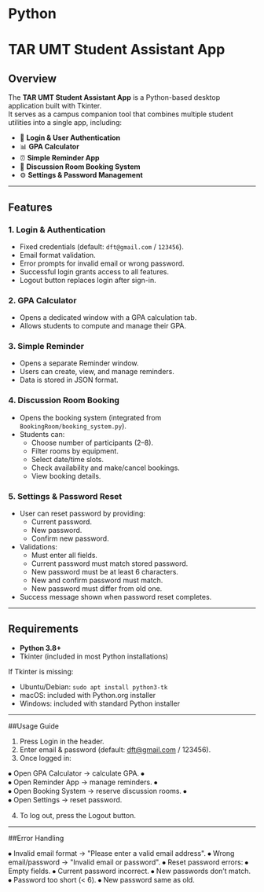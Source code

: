 # Python
# TAR UMT Student Assistant App

## Overview
The **TAR UMT Student Assistant App** is a Python-based desktop application built with Tkinter.  
It serves as a campus companion tool that combines multiple student utilities into a single app, including:

- 🔐 **Login & User Authentication**
- 📊 **GPA Calculator**
- ⏰ **Simple Reminder App**
- 🏢 **Discussion Room Booking System**
- ⚙ **Settings & Password Management**

---

## Features
### 1. Login & Authentication
- Fixed credentials (default: `dft@gmail.com` / `123456`).  
- Email format validation.  
- Error prompts for invalid email or wrong password.  
- Successful login grants access to all features.  
- Logout button replaces login after sign-in.  

### 2. GPA Calculator
- Opens a dedicated window with a GPA calculation tab.  
- Allows students to compute and manage their GPA.  

### 3. Simple Reminder
- Opens a separate Reminder window.  
- Users can create, view, and manage reminders.  
- Data is stored in JSON format.  

### 4. Discussion Room Booking
- Opens the booking system (integrated from `BookingRoom/booking_system.py`).  
- Students can:
  - Choose number of participants (2–8).  
  - Filter rooms by equipment.  
  - Select date/time slots.  
  - Check availability and make/cancel bookings.  
  - View booking details.  

### 5. Settings & Password Reset
- User can reset password by providing:
  - Current password.  
  - New password.  
  - Confirm new password.  
- Validations:
  - Must enter all fields.  
  - Current password must match stored password.  
  - New password must be at least 6 characters.  
  - New and confirm password must match.  
  - New password must differ from old one.  
- Success message shown when password reset completes.  

---

## Requirements
- **Python 3.8+**  
- Tkinter (included in most Python installations)  

If Tkinter is missing:  
- Ubuntu/Debian: `sudo apt install python3-tk`  
- macOS: included with Python.org installer  
- Windows: included with standard Python installer  

---

##Usage Guide

1.	Press Login in the header.
2.	Enter email & password (default: dft@gmail.com / 123456).
3.	Once logged in:

⦁	Open GPA Calculator → calculate GPA.
⦁	
⦁	Open Reminder App → manage reminders.
⦁	
⦁	Open Booking System → reserve discussion rooms.
⦁	
⦁	Open Settings → reset password.

4. To log out, press the Logout button.

---

##Error Handling

⦁	Invalid email format → "Please enter a valid email address".
⦁	Wrong email/password → "Invalid email or password".
⦁	Reset password errors:
⦁	Empty fields.
⦁	Current password incorrect.
⦁	New passwords don’t match.
⦁	Password too short (< 6).
⦁	New password same as old.




